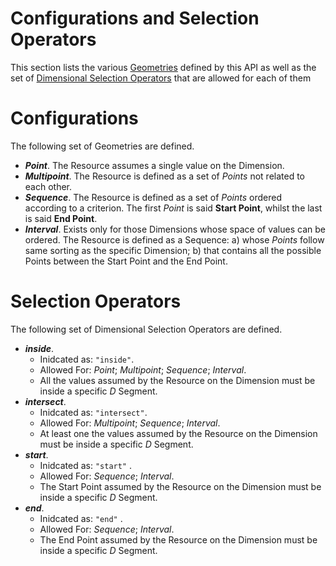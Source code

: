# Configurations and Selection Operators

This section lists the various [Geometries](/api/concepts/resource-definition.md#geometries) defined by this API as well as the set of [Dimensional Selection Operators](/api/concepts/resource-selection.md#dimensional-selection-operation) that are allowed for each of them

# Configurations

The following set of Geometries are defined.

- ***Point***. The Resource assumes a single value on the Dimension.
- ***Multipoint***. The Resource is defined as a set of *Points* not related to each other.
- ***Sequence***. The Resource is defined as a set of *Points* ordered according to a criterion. The first *Point* is said **Start Point**, whilst the last is said **End Point**.
- ***Interval***. Exists only for those Dimensions whose space of values can be ordered. The Resource is defined as a Sequence: a) whose *Points* follow same sorting as the specific Dimension; b) that contains all the possible Points between the Start Point and the End Point.

<a name="operators"></a>
# Selection Operators

The following set of Dimensional Selection Operators are defined.

* ***inside***.
    * Inidcated as: `"inside"`.
    * Allowed For: *Point*; *Multipoint*; *Sequence*; *Interval*.
    * All the values assumed by the Resource on the Dimension must be inside a specific *D* Segment.
* ***intersect***.
    * Inidcated as: `"intersect"`.   
    * Allowed For: *Multipoint*; *Sequence*; *Interval*.    
    * At least one the values assumed by the Resource on the Dimension must be inside a specific *D* Segment.
* ***start***.
    * Inidcated as: `"start"`   .
    * Allowed For: *Sequence*; *Interval*.    
    * The Start Point assumed by the Resource on the Dimension must be inside a specific *D* Segment.
* ***end***.
    * Inidcated as: `"end"`  . 
    * Allowed For: *Sequence*; *Interval*.    
    * The End Point assumed by the Resource on the Dimension must be inside a specific *D* Segment.
